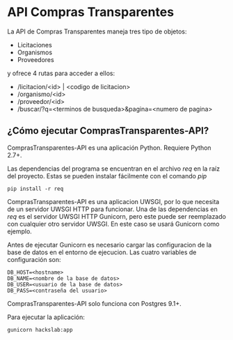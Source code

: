 # API Compras Transparentes

La API de Compras Transparentes maneja tres tipo de objetos:
- Licitaciones
- Organismos
- Proveedores

y ofrece 4 rutas para acceder a ellos:
- /licitacion/\<id\> | \<codigo de licitacion\>
- /organismo/\<id\>
- /proveedor/\<id\>
- /buscar/?q=\<terminos de busqueda\>&pagina=\<numero de pagina\>

## ¿Cómo ejecutar ComprasTransparentes-API?

ComprasTransparentes-API es una aplicación Python. Requiere Python 2.7+.

Las dependencias del programa se encuentran en el archivo *req* en la raíz del proyecto.
Estas se pueden instalar fácilmente con el comando *pip*
```
pip install -r req
```

ComprasTransparentes-API es una aplicacion UWSGI, por lo que necesita de un servidor UWSGI HTTP para
funcionar. Una de las dependencias en *req* es el servidor UWSGI HTTP Gunicorn, pero este puede ser 
reemplazado con cualquier otro servidor UWSGI. En este caso se usará Gunicorn como ejemplo.

Antes de ejecutar Gunicorn es necesario cargar las configuracion de la base de datos en el entorno 
de ejecucion. Las cuatro variables de configuración son:
```
DB_HOST=<hostname>
DB_NAME=<nombre de la base de datos>
DB_USER=<usuario de la base de datos>
DB_PASS=<contraseña del usuario>
```

ComprasTransparentes-API solo funciona con Postgres 9.1+.

Para ejecutar la aplicación:
```
gunicorn hackslab:app
```



